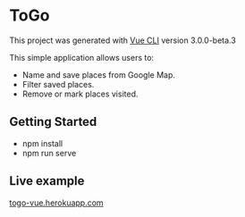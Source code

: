 # ToGo

This project was generated with [Vue CLI](https://github.com/vuejs/vue-cli) version 3.0.0-beta.3

This simple application allows users to:
* Name and save places from Google Map.
* Filter saved places.
* Remove or mark places visited.

## Getting Started
* npm install
* npm run serve

## Live example
[togo-vue.herokuapp.com](https://togo-vue.herokuapp.com)

